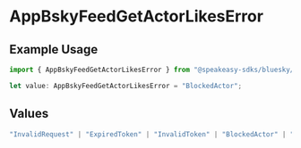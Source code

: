 # AppBskyFeedGetActorLikesError

## Example Usage

```typescript
import { AppBskyFeedGetActorLikesError } from "@speakeasy-sdks/bluesky/models/errors";

let value: AppBskyFeedGetActorLikesError = "BlockedActor";
```

## Values

```typescript
"InvalidRequest" | "ExpiredToken" | "InvalidToken" | "BlockedActor" | "BlockedByActor"
```